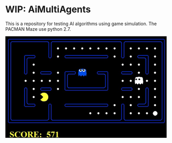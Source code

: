 # WIP:	AiMultiAgents 

This is a repository for testing AI algorithms using game simulation. The PACMAN Maze use python 2.7.

![Descriptive Alt Text](screenshots/multiAgentsMaze.jpg)

